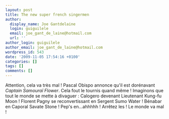 ```yaml
---
layout: post
title: The new super french singermen
author:
  display_name: Joe Gantdelaine
  login: guiguilele
  email: joe_gant_de_laine@hotmail.com
  url: ''
author_login: guiguilele
author_email: joe_gant_de_laine@hotmail.com
wordpress_id: 543
date: '2009-11-05 17:54:16 +0100'
categories: []
tags: []
comments: []
---
```

Attention, cela va très mal ! Pascal Obispo annonce qu'il est dorénavant *Captain Samouraï Flower*. Cela fout le tournis quand même ! Imaginons que tout le monde se mette à divaguer : Calogero devenant Lieutenant Kung-fu Moon ! Florent Pagny se reconvertissant en Sergent Sumo Water ! Bénabar en Caporal Savate Stone ! Pep's en...ahhhhh ! Arrêtez les ! Le monde va mal !
